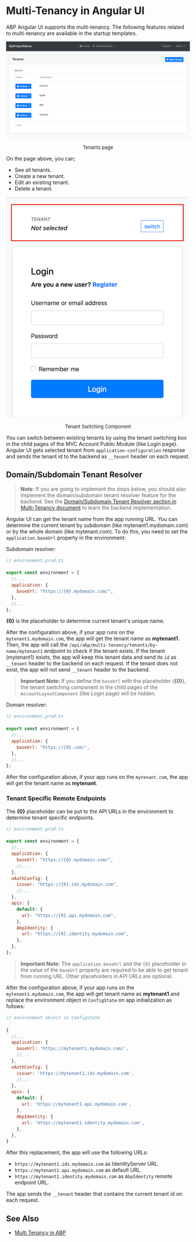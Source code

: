 # Multi-Tenancy in Angular UI

ABP Angular UI supports the multi-tenancy. The following features related to multi-tenancy are available in the startup templates.

![Tenants Page](./images/tenants-page.png)

<p style="font-size:small;text-align:center;">Tenants page</p>

On the page above, you can;

- See all tenants.
- Create a new tenant.
- Edit an existing tenant.
- Delete a tenant.

![Tenant Switching Component](./images/tenant-switching-box.png)

<p style="font-size:small;text-align:center;">Tenant Switching Component</p>

You can switch between existing tenants by using the tenant switching box in the child pages of the MVC Account Public Module (like Login page). Angular UI gets selected tenant from `application-configuration` response and sends the tenant id to the backend as `__tenant` header on each request.

## Domain/Subdomain Tenant Resolver

> **Note:** If you are going to implement the steps below, you should also implement the domain/subdomain tenant resolver feature for the backend. See the [Domain/Subdomain Tenant Resolver section in Multi-Tenancy document](../../Multi-Tenancy#domain-subdomain-tenant-resolver) to learn the backend implementation.

Angular UI can get the tenant name from the app running URL. You can determine the current tenant by subdomain (like mytenant1.mydomain.com) or by the whole domain (like mytenant.com). To do this, you need to set the `application.baseUrl` property in the environment:

Subdomain resolver:

```js
// environment.prod.ts

export const environment = {
  //...
  application: {
    baseUrl: "https://{0}.mydomain.com/",
  },
  //...
};
```

**{0}** is the placeholder to determine current tenant's unique name.

After the configuration above, if your app runs on the `mytenant1.mydomain.com`, the app will get the tenant name as **mytenant1**. Then, the app will call the `/api/abp/multi-tenancy/tenants/by-name/mytenant1` endpoint to check if the tenant exists. If the tenant (mytenant1) exists, the app will keep this tenant data and send its `id` as `__tenant` header to the backend on each request. If the tenant does not exist, the app will not send `__tenant` header to the backend.

> **Important Note:** If you define the `baseUrl` with the placeholder (**{0}**), the tenant switching component in the child pages of the `AccountLayoutComponent` (like Login page) will be hidden.

Domain resolver:

```js
// environment.prod.ts

export const environment = {
  //...
  application: {
    baseUrl: "https://{0}.com/",
  },
  //...
};
```

After the configuration above, if your app runs on the `mytenant.com`, the app will get the tenant name as **mytenant**.

### Tenant Specific Remote Endpoints

The **{0}** placeholder can be put to the API URLs in the environment to determine tenant specific endpoints.

```js
// environment.prod.ts

export const environment = {
  //...
  application: {
    baseUrl: "https://{0}.mydomain.com/",
    //...
  },
  oAuthConfig: {
    issuer: "https://{0}.ids.mydomain.com",
    //...
  },
  apis: {
    default: {
      url: "https://{0}.api.mydomain.com",
    },
    AbpIdentity: {
      url: "https://{0}.identity.mydomain.com",
    },
  },
};
```

> **Important Note:** The `application.baseUrl` and the `{0}` placeholder in the value of the `baseUrl` property are required to be able to get tenant from running URL. Other placeholders in API URLs are optional.

After the configuration above, if your app runs on the `mytenant1.mydomain.com`, the app will get tenant name as **mytenant1** and replace the environment object in `ConfigState` on app initialization as follows:

```js
// environment object in ConfigState

{
  //...
  application: {
    baseUrl: 'https://mytenant1.mydomain.com/',
    //...
  },
  oAuthConfig: {
    issuer: 'https://mytenant1.ids.mydomain.com',
    //...
  },
  apis: {
    default: {
      url: 'https://mytenant1.api.mydomain.com',
    },
    AbpIdentity: {
      url: 'https://mytenant1.identity.mydomain.com',
    },
  },
}
```

After this replacement, the app will use the following URLs:

- `https://mytenant1.ids.mydomain.com` as IdentityServer URL.
- `https://mytenant1.api.mydomain.com` as default URL.
- `https://mytenant1.identity.mydomain.com` as `AbpIdentity` remote endpoint URL.

The app sends the `__tenant` header that contains the current tenant id on each request.

## See Also

- [Multi Tenancy in ABP](../../Multi-Tenancy.md)
